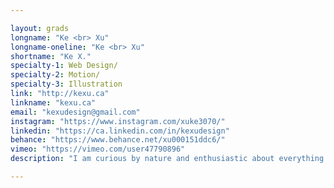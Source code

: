 ```yaml
---

layout: grads
longname: "Ke <br> Xu"
longname-oneline: "Ke <br> Xu"
shortname: "Ke X."
specialty-1: Web Design/
specialty-2: Motion/
specialty-3: Illustration
link: "http://kexu.ca"
linkname: "kexu.ca"
email: "kexudesign@gmail.com"
instagram: "https://www.instagram.com/xuke3070/"
linkedin: "https://ca.linkedin.com/in/kexudesign"
behance: "https://www.behance.net/xu000151ddc6/"
vimeo: "https://vimeo.com/user47790896"
description: "I am curious by nature and enthusiastic about everything related to design. I like to use images to express the world, and give people the impact of visual design."

---
```

